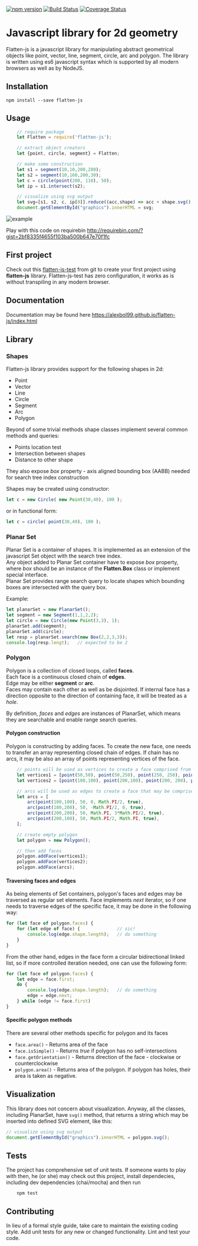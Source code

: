 [![npm version](https://badge.fury.io/js/flatten-js.svg)](https://badge.fury.io/js/flatten-js)
[![Build Status](https://travis-ci.org/alexbol99/flatten-js.svg?branch=master)](https://travis-ci.org/alexbol99/flatten-js)
[![Coverage Status](https://coveralls.io/repos/github/alexbol99/flatten-js/badge.svg?branch=master)](https://coveralls.io/github/alexbol99/flatten-js?branch=master)

# Javascript library for 2d geometry

Flatten-js is a javascript library for manipulating abstract geometrical objects like point, vector, line, segment,
circle, arc and polygon. The library is written using es6 javascript syntax which is supported by all modern browsers as well as by NodeJS.

## Installation

    npm install --save flatten-js

## Usage

```javascript
    // require package
    let Flatten = require('flatten-js');

    // extract object creators
    let {point, circle, segment} = Flatten;

    // make some construction
    let s1 = segment(10,10,200,200);
    let s2 = segment(10,160,200,30);
    let c = circle(point(200, 110), 50);
    let ip = s1.intersect(s2);

    // visualize using svg output
    let svg=[s1, s2, c, ip[0]].reduce((acc,shape) => acc + shape.svg(),"");
    document.getElementById("graphics").innerHTML = svg;
```

![example](https://cloud.githubusercontent.com/assets/6965440/24111445/1310ceb4-0d9f-11e7-9775-2868ec5c4f21.png)
  
Play with this code on requirebin http://requirebin.com/?gist=2bf8335f4655f103ba500b647e70f1fc

## First project

Check out this [flatten-js-test](https://github.com/alexbol99/flatten-js-test) from git to create your first project using **flatten-js** library.
Flatten-js-test has zero configuration, it works as is without transpiling in any modern browser.

## Documentation

Documentation may be found here https://alexbol99.github.io/flatten-js/index.html

## Library

### Shapes
Flatten-js library provides support for the following shapes in 2d:
* Point
* Vector
* Line
* Circle
* Segment
* Arc
* Polygon

Beyond of some trivial methods shape classes implement several common methods and queries:
* Points location test
* Intersection between shapes
* Distance to other shape

They also expose *box* property - axis aligned bounding box (AABB)
needed for search tree index construction


Shapes may be created using constructor:
```javascript
let c = new Circle( new Point(30,40), 100 );
```
or in functional form:
```javascript
let c = circle( point(30,40), 100 );
```
### Planar Set
Planar Set is a container of shapes.
It is implemented as an extension of the javascript Set object with the search tree index.<br/>
Any object added to Planar Set container have to expose *box* property,
where *box* should be an instance of the **Flatten.Box** class or implement special interface.<br/>
Planar Set provides range search query to locate shapes which
bounding boxes are intersected with the query box. 

Example:

```javascript
let planarSet = new PlanarSet();
let segment = new Segment(1,1,2,2);
let circle = new Circle(new Point(3,3), 1);
planarSet.add(segment);
planarSet.add(circle);
let resp = planarSet.search(new Box(2,2,3,3));
console.log(resp.lengt);   // expected to be 2
```

### Polygon
Polygon is a collection of closed loops, called **faces**.<br/>
Each face is a continuous closed chain of **edges**.<br/>
Edge may be either **segment** or **arc**.<br/>
Faces may contain each other as well as be disjointed. If internal face has a direction opposite
to the direction of containing face, it will be treated as a *hole*.<br/>

By definition, *faces* and *edges* are instances of PlanarSet, which means they are searchable and enable range search queries.

#### Polygon construction
Polygon is constructing by adding faces. To create the new face, one needs to transfer an array
representing closed chain of edges. If chain has no arcs, it may be also an array of points
representing vertices of the face.
```javascript
    // points will be used as vertices to create a face comprised from segments only
    let vertices1 = [point(50,50), point(50,250), point(250, 250), point(250,50)];
    let vertices2 = [point(100,100), point(200,100), point(200, 200), point(100,200)];

    // arcs will be used as edges to create a face that may be comprised from segments and arcs
    let arcs = [
        arc(point(100,100), 50, 0, Math.PI/2, true),
        arc(point(100,200), 50, -Math.PI/2, 0, true),
        arc(point(200,200), 50, Math.PI, 3*Math.PI/2, true),
        arc(point(200,100), 50, Math.PI/2, Math.PI, true),
    ];

    // create empty polygon
    let polygon = new Polygon();

    // then add faces
    polygon.addFace(vertices1);
    polygon.addFace(vertices2);
    polygon.addFace(arcs);
```
#### Traversing faces and edges
As being elements of Set containers, polygon's faces and edges may be traversed as regular set elements.
Face implements *next* iterator, so if one needs to traverse edges of the specific face,
it may be done in the following way:
```javascript
for (let face of polygon.faces) {
    for (let edge of face) {              // sic!
        console.log(edge.shape.length);   // do something
    }
}
``` 
From the other hand, edges in the face form a circular bidirectional linked list,
so if more controlled iteration needed, one can use the following form:
```javascript
for (let face of polygon.faces) {
    let edge = face.first;
    do {
        console.log(edge.shape.length);   // do something
        edge = edge.next;
    } while (edge != face.first)
}
```
#### Specific polygon methods
There are several other methods specific for polygon and its faces
* `face.area()` - Returns area of the face
* `face.isSimple()` - Returns *true* if polygon has no self-intersections
* `face.getOrientation()` - Returns direction of the face - clockwise or counterclockwise
* `polygon.area()` - Returns area of the polygon. If polygon has holes,
their area is taken as negative. 

## Visualization
This library does not concern about visualization.
Anyway, all the classes, including PlanarSet, have `svg()` method, that returns a string which may be inserted into
defined SVG element, like this:
```javascript
// visualize using svg output
document.getElementById("graphics").innerHTML = polygon.svg();
```
## Tests

The project has comprehensive set of unit tests. If someone wants to play with then,
he (or she) may check out this project, install dependecies,
 including dev dependencies (chai/mocha) and then run 
```
    npm test
```    


## Contributing

In lieu of a formal style guide, take care to maintain the existing coding style. Add unit tests for any new or changed functionality. Lint and test your code.

